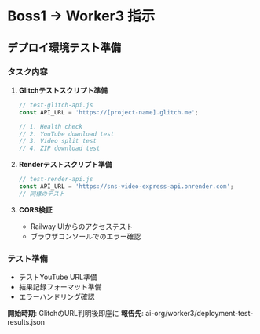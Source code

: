 # Boss1 → Worker3 指示

## デプロイ環境テスト準備

### タスク内容

1. **Glitchテストスクリプト準備**
   ```javascript
   // test-glitch-api.js
   const API_URL = 'https://[project-name].glitch.me';
   
   // 1. Health check
   // 2. YouTube download test
   // 3. Video split test
   // 4. ZIP download test
   ```

2. **Renderテストスクリプト準備**
   ```javascript
   // test-render-api.js
   const API_URL = 'https://sns-video-express-api.onrender.com';
   // 同様のテスト
   ```

3. **CORS検証**
   - Railway UIからのアクセステスト
   - ブラウザコンソールでのエラー確認

### テスト準備
- テストYouTube URL準備
- 結果記録フォーマット準備
- エラーハンドリング確認

**開始時期**: GlitchのURL判明後即座に
**報告先**: ai-org/worker3/deployment-test-results.json
